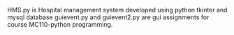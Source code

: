 HMS.py is Hospital management system developed using python tkinter and mysql database
guievent.py and guievent2.py are gui assignments for course MC110-python programming.
